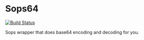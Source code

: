 # Sops64

[![Build Status](https://travis-ci.org/NoUseFreak/sops64.svg?branch=master)](https://travis-ci.org/NoUseFreak/sops64)

Sops wrapper that does base64 encoding and decoding for you.

